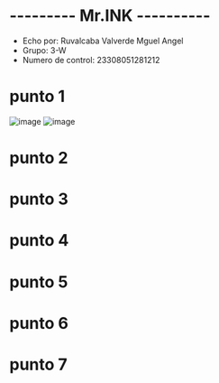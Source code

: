 # --------- Mr.INK ----------
- Echo por: Ruvalcaba Valverde Mguel Angel
- Grupo: 3-W
- Numero de control: 23308051281212

# punto 1
![image](https://github.com/user-attachments/assets/e494b281-e5e0-48ac-9ba3-bf9ebf37cef0)
![image](https://github.com/user-attachments/assets/1c5ae63a-1bb8-4a27-ab2c-dbb2e7a90bfe)

# punto 2
# punto 3
# punto 4
# punto 5
# punto 6
# punto 7
